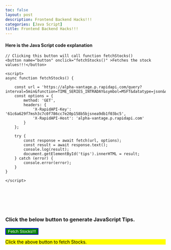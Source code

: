 ```yaml
---
toc: false
layout: post
description: Frontend Backend Hacks!!!
categories: [Java Script]
title: Frontend Backend Hacks!!!
---
```


#### Here is the Java Script code explanation

```
// Clicking this button will call function fetchStocks() 
<button name="button" onclick="fetchStocks()" >Fetches the stock values!!!</button>

<script>
async function fetchStocks() {
	
	const url = 'https://alpha-vantage.p.rapidapi.com/query?interval=5min&function=TIME_SERIES_INTRADAY&symbol=MSFT&datatype=json&output_size=compact';
	const options = {
		method: 'GET',
		headers: {
			'X-RapidAPI-Key': '61c6a629f7msh3c7c0f786cc7e20p158b5bjsnea9db1f03bc5',
			'X-RapidAPI-Host': 'alpha-vantage.p.rapidapi.com'
		}
	};

	try {
		const response = await fetch(url, options);
		const result = await response.text();
		console.log(result);
		document.getElementById('tips').innerHTML = result;
	} catch (error) {
		console.error(error);
	}
}

</script>
```
<br/><br/><br/><br/>


### Click the below button to generate JavaScript Tips.

<button name="button" onclick="fetchStocks()" style="background-color:green; border-color:blue; color:white">Fetch Stocks!!!</button>
<br/>

<p id="tips" style="background-color:yellow; color:black">Click the above button to fetch Stocks.</p>

<script>
async function fetchStocks() {
	
	const url = 'https://alpha-vantage.p.rapidapi.com/query?interval=5min&function=TIME_SERIES_INTRADAY&symbol=MSFT&datatype=json&output_size=compact';
	const options = {
		method: 'GET',
		headers: {
			'X-RapidAPI-Key': '61c6a629f7msh3c7c0f786cc7e20p158b5bjsnea9db1f03bc5',
			'X-RapidAPI-Host': 'alpha-vantage.p.rapidapi.com'
		}
	};

	try {
		const response = await fetch(url, options);
		const result = await response.text();
		console.log(result);
		document.getElementById('tips').innerHTML = result;
	} catch (error) {
		console.error(error);
	}
}

</script>



